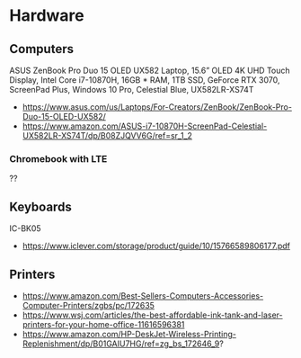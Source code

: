 # Hardware

## Computers

ASUS ZenBook Pro Duo 15 OLED UX582 Laptop, 15.6” OLED 4K UHD Touch Display, Intel Core i7-10870H, 16GB *
RAM, 1TB SSD, GeForce RTX 3070, ScreenPad Plus, Windows 10 Pro, Celestial Blue, UX582LR-XS74T
* https://www.asus.com/us/Laptops/For-Creators/ZenBook/ZenBook-Pro-Duo-15-OLED-UX582/
* https://www.amazon.com/ASUS-i7-10870H-ScreenPad-Celestial-UX582LR-XS74T/dp/B08ZJQVV6G/ref=sr_1_2


### Chromebook with LTE

??

## Keyboards

IC-BK05
*  https://www.iclever.com/storage/product/guide/10/15766589806177.pdf



## Printers

* https://www.amazon.com/Best-Sellers-Computers-Accessories-Computer-Printers/zgbs/pc/172635
* https://www.wsj.com/articles/the-best-affordable-ink-tank-and-laser-printers-for-your-home-office-11616596381
* https://www.amazon.com/HP-DeskJet-Wireless-Printing-Replenishment/dp/B01GAIU7HG/ref=zg_bs_172646_9?